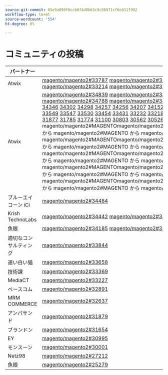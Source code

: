 ```yaml
---
source-git-commit: 85e9a890f8ccb0f4d8b63c9c96971cf6e011f992
workflow-type: tm+mt
source-wordcount: '554'
ht-degree: 0%

---
```

# コミュニティの投稿

| パートナー | プルリクエスト | 関連する GitHub の問題 |
| ------- | ------- | ------- |
| Atwix | [magento/magento2#33787](https://github.com/magento/magento2/pull/33787) [magento/magento2#33662](https://github.com/magento/magento2/pull/33662) [magento/magento2#33661](https://github.com/magento/magento2/pull/33661) [magento/magento2#33431](https://github.com/magento/magento2/pull/33431) [magento/magento2#33232](https://github.com/magento/magento2/pull/33232) [magento/magento2#33218](https://github.com/magento/magento2/pull/33218) [magento/magento2#33214](https://github.com/magento/magento2/pull/33214) [magento/magento2#32226](https://github.com/magento/magento2/pull/32226) [magento/magento2#32139](https://github.com/magento/magento2/pull/32139) [magento/magento2#32133](https://github.com/magento/magento2/pull/32133)[ 32117](https://github.com/magento/magento2/pull/32117) [ 32112](https://github.com/magento/magento2/pull/32112) magentomagento/magento2#magento/magento2#magento | [magento/magento2#33689](https://github.com/magento/magento2/issues/33689) [magento/magento2#33635](https://github.com/magento/magento2/issues/33635) [magento/magento2#33556](https://github.com/magento/magento2/issues/33556) [magento/magento2#33806](https://github.com/magento/magento2/issues/33806) [magento/magento2#32381](https://github.com/magento/magento2/issues/32381) [magento/magento2#33786](https://github.com/magento/magento2/issues/33786) [magento/magento2#33785](https://github.com/magento/magento2/issues/33785) [magento/magento2#33784](https://github.com/magento/magento2/issues/33784) [magento/magento2#33775](https://github.com/magento/magento2/issues/33775) |
| Atwix | [magento/magento2#34839](https://github.com/magento/magento2/pull/34839) [magento/magento2#34827](https://github.com/magento/magento2/pull/34827) [magento/magento2#34821](https://github.com/magento/magento2/pull/34821) [magento/magento2#34820](https://github.com/magento/magento2/pull/34820) [magento/magento2#34819](https://github.com/magento/magento2/pull/34819) [magento/magento2#34793](https://github.com/magento/magento2/pull/34793) [magento/magento2#34788](https://github.com/magento/magento2/pull/34788) [magento/magento2#34781](https://github.com/magento/magento2/pull/34781) [magento/magento2#34774](https://github.com/magento/magento2/pull/34774) [magento/magento2#34769](https://github.com/magento/magento2/pull/34769)[ 34737](https://github.com/magento/magento2/pull/34737) [ 34617](https://github.com/magento/magento2/pull/34617) [ 34522](https://github.com/magento/magento2/pull/34522) [ 34492](https://github.com/magento/magento2/pull/34492) [ 34491](https://github.com/magento/magento2/pull/34491) [ 34470](https://github.com/magento/magento2/pull/34470) [ 34419](https://github.com/magento/magento2/pull/34419) [ 34418](https://github.com/magento/magento2/pull/34418) [ 34410](https://github.com/magento/magento2/pull/34410) [ 34400](https://github.com/magento/magento2/pull/34400) [ 34346](https://github.com/magento/magento2/pull/34346) [ 34302](https://github.com/magento/magento2/pull/34302) [ 34298](https://github.com/magento/magento2/pull/34298) [ 34257](https://github.com/magento/magento2/pull/34257) [ 34256](https://github.com/magento/magento2/pull/34256) [ 34207](https://github.com/magento/magento2/pull/34207) [ 34152](https://github.com/magento/magento2/pull/34152) [ 34149](https://github.com/magento/magento2/pull/34149) [ 34128](https://github.com/magento/magento2/pull/34128) [ 34114](https://github.com/magento/magento2/pull/34114) [ 34113](https://github.com/magento/magento2/pull/34113) [ 34110](https://github.com/magento/magento2/pull/34110) [ 34099](https://github.com/magento/magento2/pull/34099) [ 34076](https://github.com/magento/magento2/pull/34076) [ 34075](https://github.com/magento/magento2/pull/34075) [ 34051](https://github.com/magento/magento2/pull/34051) [ 34022](https://github.com/magento/magento2/pull/34022) [ 33999](https://github.com/magento/magento2/pull/33999) [ 33787](https://github.com/magento/magento2/pull/33787) [ 33727](https://github.com/magento/magento2/pull/33727) [ 33683](https://github.com/magento/magento2/pull/33683) [ 33682](https://github.com/magento/magento2/pull/33682) [ 33662](https://github.com/magento/magento2/pull/33662) [ 33661](https://github.com/magento/magento2/pull/33661) [ 33571](https://github.com/magento/magento2/pull/33571) [ 33549](https://github.com/magento/magento2/pull/33549) [ 33547](https://github.com/magento/magento2/pull/33547) [ 33530](https://github.com/magento/magento2/pull/33530) [ 33454](https://github.com/magento/magento2/pull/33454) [ 33431](https://github.com/magento/magento2/pull/33431) [ 33232](https://github.com/magento/magento2/pull/33232) [ 33218](https://github.com/magento/magento2/pull/33218) [ 33214](https://github.com/magento/magento2/pull/33214) [ 33149](https://github.com/magento/magento2/pull/33149) [ 33124](https://github.com/magento/magento2/pull/33124) [ 33106](https://github.com/magento/magento2/pull/33106) [ 32999](https://github.com/magento/magento2/pull/32999) [ 32997](https://github.com/magento/magento2/pull/32997) [ 32986](https://github.com/magento/magento2/pull/32986) [ 32877](https://github.com/magento/magento2/pull/32877) [ 32792](https://github.com/magento/magento2/pull/32792) [ 32771](https://github.com/magento/magento2/pull/32771) [ 32282](https://github.com/magento/magento2/pull/32282) [ 32226](https://github.com/magento/magento2/pull/32226) [ 32139](https://github.com/magento/magento2/pull/32139) [ 32133](https://github.com/magento/magento2/pull/32133) [ 32117](https://github.com/magento/magento2/pull/32117) [ 32112](https://github.com/magento/magento2/pull/32112) [ 31963](https://github.com/magento/magento2/pull/31963) [ 31894](https://github.com/magento/magento2/pull/31894) [ 31877](https://github.com/magento/magento2/pull/31877) [ 31785](https://github.com/magento/magento2/pull/31785) [ 31774](https://github.com/magento/magento2/pull/31774) [ 31100](https://github.com/magento/magento2/pull/31100) [ 30803](https://github.com/magento/magento2/pull/30803) [ 30562](https://github.com/magento/magento2/pull/30562) [ 30526](https://github.com/magento/magento2/pull/30526) magentomagento/magento2#magento/magento2#magento magento/magento2#MAGENTOmagento/magento2##MAGENTOmagento/magento2#MAGENTOmagento/magento2#MAGENTOmagento/magento2#MAGENTOmagento/magento2#MAGENTO から magento/magento2#MAGENTO から magento/magento2#magento へ magento/magento2#magento/magento2#magento/magento2#magento magento/magento2#MAGENTOmagento/magento2#MAGENTOmagento/magento2#MAGENTOmagento/magento2#MAGENTOmagento/magento2#MAGENTOmagento/magento2#MAGENTO から magento/magento2#MAGENTO から magento/magento2#MAGENTO から magento/magento2#MAGENTO へ magento/magento2#MAGENTO magento/magento2#MAGENTOmagento/magento2##MAGENTOmagento/magento2#MAGENTOmagento/magento2#MAGENTOmagento/magento2#MAGENTOmagento/magento2#MAGENTO から magento/magento2#MAGENTO から magento/magento2#magento へ magento/magento2#magento/magento2#magento/magento2#magento magento/magento2#MAGENTOmagento/magento2#MAGENTOmagento/magento2#MAGENTOmagento/magento2#MAGENTOmagento/magento2#MAGENTOmagento/magento2#MAGENTO から magento/magento2#MAGENTO から magento/magento2#MAGENTO から magento/magento2#MAGENTO へ magento/magento2#MAGENTO magento/magento2#MAGENTOmagento/magento2##MAGENTOmagento/magento2#MAGENTOmagento/magento2#MAGENTOmagento/magento2#MAGENTOmagento/magento2#MAGENTO から magento/magento2#MAGENTO から magento/magento2#magento へ magento/magento2#magento/magento2#magento/magento2#magento magento/magento2#magento/magento2#T | [magento/magento2#34579](https://github.com/magento/magento2/issues/34579) [magento/magento2#34490](https://github.com/magento/magento2/issues/34490) [magento/magento2#34422](https://github.com/magento/magento2/issues/34422) [magento/magento2#34510](https://github.com/magento/magento2/issues/34510) [magento/magento2#34414](https://github.com/magento/magento2/issues/34414) [magento/magento2#34511](https://github.com/magento/magento2/issues/34511) [magento/magento2#34435](https://github.com/magento/magento2/issues/34435) [magento/magento2#34512](https://github.com/magento/magento2/issues/34512) [magento/magento2#34317](https://github.com/magento/magento2/issues/34317) [magento/magento2#32948](https://github.com/magento/magento2/issues/32948)[ 26254](https://github.com/magento/magento2/issues/26254) [ 34316](https://github.com/magento/magento2/issues/34316) [ 34314](https://github.com/magento/magento2/issues/34314) [ 34313](https://github.com/magento/magento2/issues/34313) [ 34312](https://github.com/magento/magento2/issues/34312) [ 34311](https://github.com/magento/magento2/issues/34311) [ 34315](https://github.com/magento/magento2/issues/34315) [ 33747](https://github.com/magento/magento2/issues/33747) [ 33589](https://github.com/magento/magento2/issues/33589) [ 33689](https://github.com/magento/magento2/issues/33689) [ 33531](https://github.com/magento/magento2/issues/33531) [ 33635](https://github.com/magento/magento2/issues/33635) [ 33556](https://github.com/magento/magento2/issues/33556) [ 33806](https://github.com/magento/magento2/issues/33806) [ 32615](https://github.com/magento/magento2/issues/32615) [ ](https://github.com/magento/devdocs/issues/9248) [ 32991](https://github.com/magento/magento2/issues/32991) [ 32821](https://github.com/magento/magento2/issues/32821) [ 33788](https://github.com/magento/magento2/issues/33788) [ 32381](https://github.com/magento/magento2/issues/32381) [ 33786](https://github.com/magento/magento2/issues/33786) [ 33785](https://github.com/magento/magento2/issues/33785) [ 33784](https://github.com/magento/magento2/issues/33784) [ 33775](https://github.com/magento/magento2/issues/33775) [ 33783](https://github.com/magento/magento2/issues/33783) [ 30828](https://github.com/magento/magento2/issues/30828) [ 33774](https://github.com/magento/magento2/issues/33774) [ 33773](https://github.com/magento/magento2/issues/33773) magentomagento/magento2#magento/magento2#magento magento/magento2#MAGENTOmagento/magento2##MAGENTOmagento/magento2#MAGENTOmagento/magento2#MAGENTOmagento/magento2#MAGENTOmagento/magento2#MAGENTO から magento/magento2#MAGENTO から magento/magento2#magento へ magento/magento2#magento/magento2#magento/magento2#magento magento/devdocs#924888magento/magento2##MAGENTOmagento/magento2##MAGENTOmagento/magento2#MAGENTOmagento/magento2#MAGENTOmagento/magento2#MAGENTOmagento/magento2#MAGENTO/magento2#MAGENTO を magento/magento2#と入力してください magento/magento2#手順 |
| ブルーエイコーン iCi | [magento/magento2#34484](https://github.com/magento/magento2/pull/34484) |  |
| Krish TechnoLabs | [magento/magento2#34442](https://github.com/magento/magento2/pull/34442) [magento/magento2#34423](https://github.com/magento/magento2/pull/34423) [magento/magento2#34171](https://github.com/magento/magento2/pull/34171) [magento/magento2#34157](https://github.com/magento/magento2/pull/34157) |  |
| 魚眼 | [magento/magento2#34185](https://github.com/magento/magento2/pull/34185) [magento/magento2#32720](https://github.com/magento/magento2/pull/32720) [magento/magento2#25279](https://github.com/magento/magento2/pull/25279) | [magento/magento2#34513](https://github.com/magento/magento2/issues/34513) [magento/magento2#34356](https://github.com/magento/magento2/issues/34356) [magento/magento2#29647](https://github.com/magento/magento2/issues/29647) [magento/magento2#30241](https://github.com/magento/magento2/issues/30241) |
| 適切なコンサルティング | [magento/magento2#33844](https://github.com/magento/magento2/pull/33844) |  |
| 速い白い猫 | [magento/magento2#33658](https://github.com/magento/magento2/pull/33658) | [magento/magento2#33839](https://github.com/magento/magento2/issues/33839) |
| 技術課 | [magento/magento2#33369](https://github.com/magento/magento2/pull/33369) | [magento/magento2#34451](https://github.com/magento/magento2/issues/34451) |
| MediaCT | [magento/magento2#33227](https://github.com/magento/magento2/pull/33227) | [magento/magento2#33984](https://github.com/magento/magento2/issues/33984) |
| ベースコム | [magento/magento2#32891](https://github.com/magento/magento2/pull/32891) | [magento/magento2#32885](https://github.com/magento/magento2/issues/32885) |
| MRM COMMERCE | [magento/magento2#32637](https://github.com/magento/magento2/pull/32637) | [magento/magento2#32636](https://github.com/magento/magento2/issues/32636) |
| アンパサンド | [magento/magento2#31879](https://github.com/magento/magento2/pull/31879) | [maritos/magento2-performance-fixes#4](https://github.com/maritos/magento2-performance-fixes/issues/4) |
| ブランドン | [magento/magento2#31654](https://github.com/magento/magento2/pull/31654) | [magento/magento2#30948](https://github.com/magento/magento2/issues/30948) |
| EY | [magento/magento2#30995](https://github.com/magento/magento2/pull/30995) | [magento/magento2#31019](https://github.com/magento/magento2/issues/31019) [magento/magento2#32625](https://github.com/magento/magento2/issues/32625) [magento/magento2#33696](https://github.com/magento/magento2/issues/33696) |
| モンスーン | [magento/magento2#30001](https://github.com/magento/magento2/pull/30001) | [magento/magento-semver#50](https://github.com/magento/magento-semver/issues/50) |
| Netz98 | [magento/magento2#27212](https://github.com/magento/magento2/pull/27212) | [magento/magento2#29609](https://github.com/magento/magento2/issues/29609) |
| 魚眼 | [magento/magento2#25279](https://github.com/magento/magento2/pull/25279) | [magento/magento2#29647](https://github.com/magento/magento2/issues/29647) [magento/magento2#30241](https://github.com/magento/magento2/issues/30241) |
